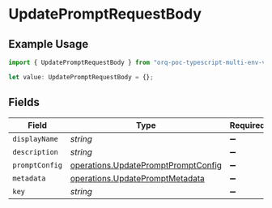 # UpdatePromptRequestBody

## Example Usage

```typescript
import { UpdatePromptRequestBody } from "orq-poc-typescript-multi-env-version/models/operations";

let value: UpdatePromptRequestBody = {};
```

## Fields

| Field                                                                                      | Type                                                                                       | Required                                                                                   | Description                                                                                |
| ------------------------------------------------------------------------------------------ | ------------------------------------------------------------------------------------------ | ------------------------------------------------------------------------------------------ | ------------------------------------------------------------------------------------------ |
| `displayName`                                                                              | *string*                                                                                   | :heavy_minus_sign:                                                                         | N/A                                                                                        |
| `description`                                                                              | *string*                                                                                   | :heavy_minus_sign:                                                                         | N/A                                                                                        |
| `promptConfig`                                                                             | [operations.UpdatePromptPromptConfig](../../models/operations/updatepromptpromptconfig.md) | :heavy_minus_sign:                                                                         | N/A                                                                                        |
| `metadata`                                                                                 | [operations.UpdatePromptMetadata](../../models/operations/updatepromptmetadata.md)         | :heavy_minus_sign:                                                                         | N/A                                                                                        |
| `key`                                                                                      | *string*                                                                                   | :heavy_minus_sign:                                                                         | N/A                                                                                        |